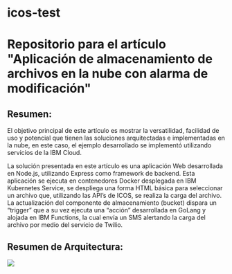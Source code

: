 # icos-test
<H1>Repositorio para el artículo "Aplicación de almacenamiento de archivos en la nube con alarma de modificación"</H1>
<H2>Resumen:</H2>
<p>El objetivo principal de este artículo es mostrar la versatilidad, facilidad de uso y potencial que tienen las soluciones arquitectadas e implementadas en la nube, en este caso, el ejemplo desarrollado se implementó utilizando servicios de la IBM Cloud.</p>

<p>La solución presentada en este artículo es una aplicación Web desarrollada en Node.js, utilizando Express como framework de backend. Esta aplicación se ejecuta en contenedores Docker desplegada en IBM Kubernetes Service, se despliega una forma HTML básica para seleccionar un archivo que, utilizando las API’s de ICOS, se realiza la carga del archivo. La actualización del componente de almacenamiento (bucket) dispara un “trigger” que a su vez ejecuta una “acción” desarrollada en GoLang y alojada en IBM Functions, la cual envía un SMS alertando la carga del archivo por medio del servicio de Twilio.</p>

<H2>Resumen de Arquitectura:</H2>
<img src="https://github.com/gapichardo/icos-test/blob/master/ArchOverview.png"</images>
